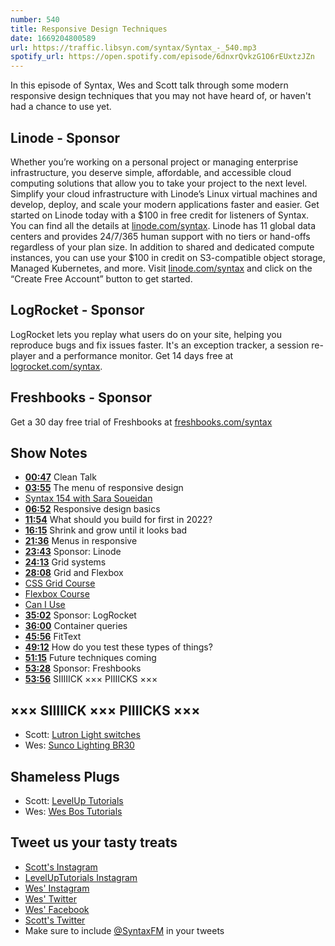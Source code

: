 ```yaml
---
number: 540
title: Responsive Design Techniques
date: 1669204800589
url: https://traffic.libsyn.com/syntax/Syntax_-_540.mp3
spotify_url: https://open.spotify.com/episode/6dnxrQvkzG1O6rEUxtzJZn
---
```


In this episode of Syntax, Wes and Scott talk through some modern responsive design techniques that you may not have heard of, or haven't had a chance to use yet.

## Linode  - Sponsor

Whether you’re working on a personal project or managing enterprise infrastructure, you deserve simple, affordable, and accessible cloud computing solutions that allow you to take your project to the next level. Simplify your cloud infrastructure with Linode’s Linux virtual machines and develop, deploy, and scale your modern applications faster and easier. Get started on Linode today with a $100 in free credit for listeners of Syntax. You can find all the details at [linode.com/syntax](https://linode.com/syntax). Linode has 11 global data centers and provides 24/7/365 human support with no tiers or hand-offs regardless of your plan size. In addition to shared and dedicated compute instances, you can use your $100 in credit on S3-compatible object storage, Managed Kubernetes, and more. Visit [linode.com/syntax](https://linode.com/syntax) and click on the “Create Free Account” button to get started.

## LogRocket - Sponsor

LogRocket lets you replay what users do on your site, helping you reproduce bugs and fix issues faster. It's an exception tracker, a session re-player and a performance monitor. Get 14 days free at [logrocket.com/syntax](https://logrocket.com/syntax).

## Freshbooks - Sponsor

Get a 30 day free trial of Freshbooks at [freshbooks.com/syntax](https://freshbooks.com/syntax)

## Show Notes

* **[00:47](#t=00:47)** Clean Talk
* **[03:55](#t=03:55)** The menu of responsive design
* [Syntax 154 with Sara Soueidan](https://syntax.fm/show/154/svgs-with-sara-soueidan)
* **[06:52](#t=06:52)** Responsive design basics
* **[11:54](#t=11:54)** What should you build for first in 2022?
* **[16:15](#t=16:15)** Shrink and grow until it looks bad
* **[21:36](#t=21:36)** Menus in responsive
* **[23:43](#t=23:43)** Sponsor: Linode
* **[24:13](#t=24:13)** Grid systems
* **[28:08](#t=28:08)** Grid and Flexbox
* [CSS Grid Course](https://cssgrid.io)
* [Flexbox Course](https://flexbox.io)
* [Can I Use](https://caniuse.com)
* **[35:02](#t=35:02)** Sponsor: LogRocket
* **[36:00](#t=36:00)** Container queries
* **[45:56](#t=45:56)** FitText
* **[49:12](#t=49:12)** How do you test these types of things?
* **[51:15](#t=51:15)** Future techniques coming
* **[53:28](#t=53:28)** Sponsor: Freshbooks
* **[53:56](#t=53:56)** SIIIIICK ××× PIIIICKS ×××

## ××× SIIIIICK ××× PIIIICKS ×××

* Scott: [Lutron Light switches](https://amzn.to/3Te5juj)
* Wes: [Sunco Lighting BR30](https://amzn.to/3UeDV0t)

## Shameless Plugs

* Scott: [LevelUp Tutorials](https://leveluptutorials.com/)
* Wes: [Wes Bos Tutorials](https://wesbos.com/courses)

## Tweet us your tasty treats

* [Scott's Instagram](https://www.instagram.com/stolinski/)
* [LevelUpTutorials Instagram](https://www.instagram.com/LevelUpTutorials/)
* [Wes' Instagram](https://www.instagram.com/wesbos/)
* [Wes' Twitter](https://twitter.com/wesbos)
* [Wes' Facebook](https://www.facebook.com/wesbos.developer)
* [Scott's Twitter](https://twitter.com/stolinski)
* Make sure to include [@SyntaxFM](https://twitter.com/SyntaxFM) in your tweets
